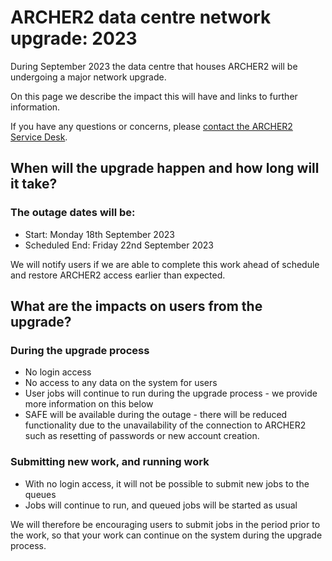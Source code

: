 # ARCHER2 data centre network upgrade: 2023

During September 2023 the data centre that houses ARCHER2 will be undergoing a 
major network upgrade.

On this page we describe the impact this will have and links to further information.

If you have any questions or concerns, please
[contact the ARCHER2 Service Desk](https://www.archer2.ac.uk/support-access/servicedesk.html).

## When will the upgrade happen and how long will it take?

### The outage dates will be:

 - Start:  Monday 18th September 2023
 - Scheduled End:  Friday 22nd September 2023

We will notify users if we are able to complete this work ahead of schedule and restore 
ARCHER2 access earlier than expected.

## What are the impacts on users from the upgrade?

### During the upgrade process

- No login access
- No access to any data on the system for users
- User jobs will continue to run during the upgrade process - we provide more information on this below
- SAFE will be available during the outage - there will be reduced functionality due to the unavailability of the connection to ARCHER2 such as resetting of passwords or new account creation. 

### Submitting new work, and running work

- With no login access, it will not be possible to submit new jobs to the queues
- Jobs will continue to run, and queued jobs will be started as usual

We will therefore be encouraging users to submit jobs in the period prior to the work, so that
your work can continue on the system during the upgrade process.

